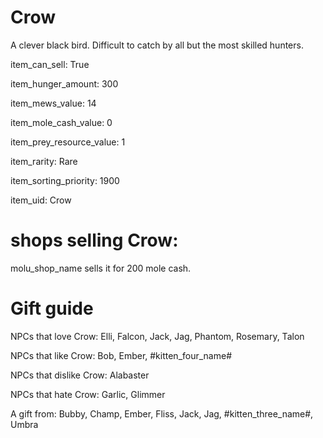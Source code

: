 # Crow

A clever black bird. Difficult to catch by all but the most skilled hunters.

item_can_sell: True

item_hunger_amount: 300

item_mews_value: 14

item_mole_cash_value: 0

item_prey_resource_value: 1

item_rarity: Rare

item_sorting_priority: 1900

item_uid: Crow

# shops selling Crow:

molu_shop_name sells it for 200 mole cash.

# Gift guide

NPCs that love Crow: Elli, Falcon, Jack, Jag, Phantom, Rosemary, Talon

NPCs that like Crow: Bob, Ember, #kitten_four_name#

NPCs that dislike Crow: Alabaster

NPCs that hate Crow: Garlic, Glimmer

A gift from: Bubby, Champ, Ember, Fliss, Jack, Jag, #kitten_three_name#, Umbra
